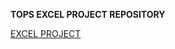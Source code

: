 **TOPS EXCEL PROJECT REPOSITORY**

[EXCEL PROJECT](https://docs.google.com/spreadsheets/d/1ChykNZDZzUoM8xEdXry6T8qBbOYB-i5v/edit?usp=drive_link&ouid=118344580317504801457&rtpof=true&sd=true)
